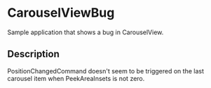 # CarouselViewBug
Sample application that shows a bug in CarouselView.

## Description
PositionChangedCommand doesn't seem to be triggered on the last carousel item when PeekAreaInsets is not zero.

